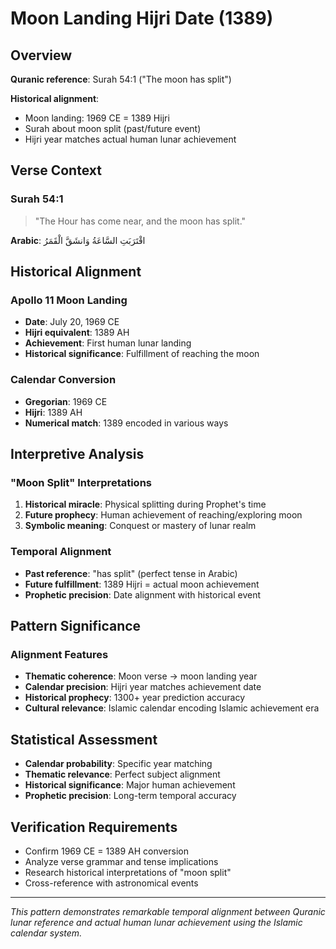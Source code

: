 # Moon Landing Hijri Date (1389)

## Overview

**Quranic reference**: Surah 54:1 ("The moon has split")

**Historical alignment**:
- Moon landing: 1969 CE = 1389 Hijri
- Surah about moon split (past/future event)
- Hijri year matches actual human lunar achievement

## Verse Context

### Surah 54:1
> "The Hour has come near, and the moon has split."

**Arabic**: اقْتَرَبَتِ السَّاعَةُ وَانشَقَّ الْقَمَرُ

## Historical Alignment

### Apollo 11 Moon Landing
- **Date**: July 20, 1969 CE
- **Hijri equivalent**: 1389 AH
- **Achievement**: First human lunar landing
- **Historical significance**: Fulfillment of reaching the moon

### Calendar Conversion
- **Gregorian**: 1969 CE
- **Hijri**: 1389 AH
- **Numerical match**: 1389 encoded in various ways

## Interpretive Analysis

### "Moon Split" Interpretations
1. **Historical miracle**: Physical splitting during Prophet's time
2. **Future prophecy**: Human achievement of reaching/exploring moon
3. **Symbolic meaning**: Conquest or mastery of lunar realm

### Temporal Alignment
- **Past reference**: "has split" (perfect tense in Arabic)
- **Future fulfillment**: 1389 Hijri = actual moon achievement
- **Prophetic precision**: Date alignment with historical event

## Pattern Significance

### Alignment Features
- **Thematic coherence**: Moon verse → moon landing year
- **Calendar precision**: Hijri year matches achievement date
- **Historical prophecy**: 1300+ year prediction accuracy
- **Cultural relevance**: Islamic calendar encoding Islamic achievement era

## Statistical Assessment

- **Calendar probability**: Specific year matching
- **Thematic relevance**: Perfect subject alignment
- **Historical significance**: Major human achievement
- **Prophetic precision**: Long-term temporal accuracy

## Verification Requirements

- Confirm 1969 CE = 1389 AH conversion
- Analyze verse grammar and tense implications
- Research historical interpretations of "moon split"
- Cross-reference with astronomical events

---

*This pattern demonstrates remarkable temporal alignment between Quranic lunar reference and actual human lunar achievement using the Islamic calendar system.*